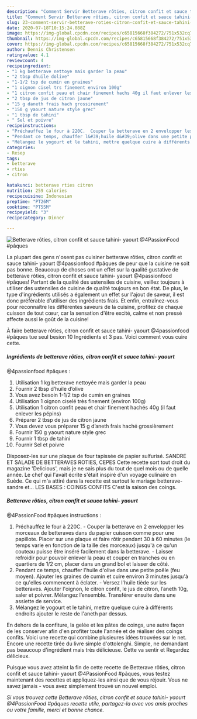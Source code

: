 ```yaml
---
description: "Comment Servir Betterave rôties, citron confit et sauce tahini- yaourt  @4PassionFood #pâques"
title: "Comment Servir Betterave rôties, citron confit et sauce tahini- yaourt  @4PassionFood #pâques"
slug: 23-comment-servir-betterave-roties-citron-confit-et-sauce-tahini-yaourt-4passionfood-paques
date: 2020-07-18T10:15:24.088Z
image: https://img-global.cpcdn.com/recipes/c65815668f384272/751x532cq70/betterave-roties-citron-confit-et-sauce-tahini-yaourt-4passionfood-paques-photo-principale-de-la-recette.jpg
thumbnail: https://img-global.cpcdn.com/recipes/c65815668f384272/751x532cq70/betterave-roties-citron-confit-et-sauce-tahini-yaourt-4passionfood-paques-photo-principale-de-la-recette.jpg
cover: https://img-global.cpcdn.com/recipes/c65815668f384272/751x532cq70/betterave-roties-citron-confit-et-sauce-tahini-yaourt-4passionfood-paques-photo-principale-de-la-recette.jpg
author: Dennis Christensen
ratingvalue: 4.1
reviewcount: 4
recipeingredient:
- "1 kg betterave nettoye mais garder la peau"
- "2 tbsp dhuile dolive"
- "1-1/2 tsp de cumin en graines"
- "1 oignon cisel trs finement environ 100g"
- "1 citron confit peau et chair finement hachs 40g il faut enlever les ppins"
- "2 tbsp de jus de citron jaune"
- "15 g daneth frais hach grossirement"
- "150 g yaourt nature style grec"
- "1 tbsp de tahini"
- " Sel et poivre"
recipeinstructions:
- "Préchauffez le four à 220C.  Couper la betterave en 2 envelopper les morceaux de betteraves dans du papier cuisson comme pour une papillote. Placer sur une plaque et faire rôtir pendant 30 à 60 minutes (le temps varie en fonction de la taille des morceaux) jusqu&#39;à ce qu&#39;un couteau puisse être inséré facilement dans la betterave. Laisser refroidir pour pouvoir enlever la peau et couper en tranches ou en quartiers de 1/2 cm, placer dans un grand bol et laisser de côté."
- "Pendant ce temps, chauffer l&#39;huile d&#39;olive dans une petite poêle (feu moyen). Ajouter les graines de cumin et cuire environ 3 minutes jusqu&#39;à ce qu&#39;elles commencent à éclater.  Versez l&#39;huile tiède sur les betteraves. Ajouter l&#39;oignon, le citron confit, le jus de citron, l’aneth 10g, saler et poivrer. Mélangez l’ensemble. Transférer ensuite dans une assiette de service."
- "Mélangez le yogourt et le tahini, mettre quelque cuire à différents endroits ajouter le reste de l&#39;aneth par dessus."
categories:
- Resep
tags:
- betterave
- rties
- citron

katakunci: betterave rties citron 
nutrition: 259 calories
recipecuisine: Indonesian
preptime: "PT26M"
cooktime: "PT55M"
recipeyield: "3"
recipecategory: Dinner

---
```



![Betterave rôties, citron confit et sauce tahini- yaourt 
@4PassionFood #pâques](https://img-global.cpcdn.com/recipes/c65815668f384272/751x532cq70/betterave-roties-citron-confit-et-sauce-tahini-yaourt-4passionfood-paques-photo-principale-de-la-recette.jpg)

La plupart des gens n'osent pas cuisiner betterave rôties, citron confit et sauce tahini- yaourt 
@4passionfood #pâques de peur que la cuisine ne soit pas bonne. Beaucoup de choses ont un effet sur la qualité gustative de betterave rôties, citron confit et sauce tahini- yaourt 
@4passionfood #pâques! Partant de la qualité des ustensiles de cuisine, veillez toujours à utiliser des ustensiles de cuisine de qualité toujours en bon état. De plus, le type d'ingrédients utilisés a également un effet sur l'ajout de saveur, il est donc préférable d'utiliser des ingrédients frais. Et enfin, entraînez-vous pour reconnaître les différentes saveurs de la cuisine, profitez de chaque cuisson de tout cœur, car la sensation d'être excité, calme et non pressé affecte aussi le goût de la cuisine!

<!--inarticleads1-->

À faire betterave rôties, citron confit et sauce tahini- yaourt 
@4passionfood #pâques tue seul besion 10 Ingrédients et 3 pas. Voici comment vous cuire cette.

##### Ingrédients de betterave rôties, citron confit et sauce tahini- yaourt 
@4passionfood #pâques :

1. Utilisation 1 kg betterave nettoyée mais garder la peau
1. Fournir 2 tbsp d’huile d’olive
1. Vous avez besoin 1-1/2 tsp de cumin en graines
1. Utilisation 1 oignon ciselé très finement (environ 100g)
1. Utilisation 1 citron confit peau et chair finement hachés 40g (il faut enlever les pépins)
1. Préparer 2 tbsp de jus de citron jaune
1. Vous devez vous préparer 15 g d’aneth frais haché grossièrement
1. Fournir 150 g yaourt nature style grec
1. Fournir 1 tbsp de tahini
1. Fournir  Sel et poivre


Disposez-les sur une plaque de four tapissée de papier sulfurisé. SANDRE ET SALADE DE BETTERAVES ROTIES, CEPES Cette recette sort tout droit du magazine &#39;Delicious&#39;, mais je ne sais plus du tout de quel mois ou de quelle année. Le chef qui l&#39;avait écrite s&#39;était inspiré d&#39;un voyage culinaire en Suède. Ce qui m&#39;a attiré dans la recette est surtout le mariage betterave-sandre et… LES BASES : COINGS CONFITS C&#39;est la saison des coings. 

<!--inarticleads2-->

##### Betterave rôties, citron confit et sauce tahini- yaourt 
@4PassionFood #pâques instructions :

1. Préchauffez le four à 220C. -  Couper la betterave en 2 envelopper les morceaux de betteraves dans du papier cuisson comme pour une papillote. Placer sur une plaque et faire rôtir pendant 30 à 60 minutes (le temps varie en fonction de la taille des morceaux) jusqu&#39;à ce qu&#39;un couteau puisse être inséré facilement dans la betterave. - Laisser refroidir pour pouvoir enlever la peau et couper en tranches ou en quartiers de 1/2 cm, placer dans un grand bol et laisser de côté.
1. Pendant ce temps, chauffer l&#39;huile d&#39;olive dans une petite poêle (feu moyen). Ajouter les graines de cumin et cuire environ 3 minutes jusqu&#39;à ce qu&#39;elles commencent à éclater. -  Versez l&#39;huile tiède sur les betteraves. Ajouter l&#39;oignon, le citron confit, le jus de citron, l’aneth 10g, saler et poivrer. Mélangez l’ensemble. Transférer ensuite dans une assiette de service.
1. Mélangez le yogourt et le tahini, mettre quelque cuire à différents endroits ajouter le reste de l&#39;aneth par dessus.


En dehors de la confiture, la gelée et les pâtes de coings, une autre façon de les conserver afin d&#39;en profiter toute l&#39;année et de réaliser des coings confits. Voici une recette qui combine plusieures idées trouvées sur le net. Encore une recette tirée du livre simple d&#39;ottolenghi. Simple, ne demandant pas beaucoup d&#39;ingrédient mais très délicieuse. Cette va sentir et Regardez délicieux. 

<!--inarticleads1-->

<p>
Puisque vous avez atteint la fin de cette recette de Betterave rôties, citron confit et sauce tahini- yaourt 
@4PassionFood #pâques, vous testez maintenant des recettes et appliquez-les ainsi que de vous réjouir. Vous ne savez jamais - vous avez simplement trouvé un nouvel emploi.
</p>

<p>
<i>Si vous trouvez cette Betterave rôties, citron confit et sauce tahini- yaourt 
@4PassionFood #pâques recette utile, partagez-la avec vos amis proches ou votre famille, merci et bonne chance.</i>
</p>
